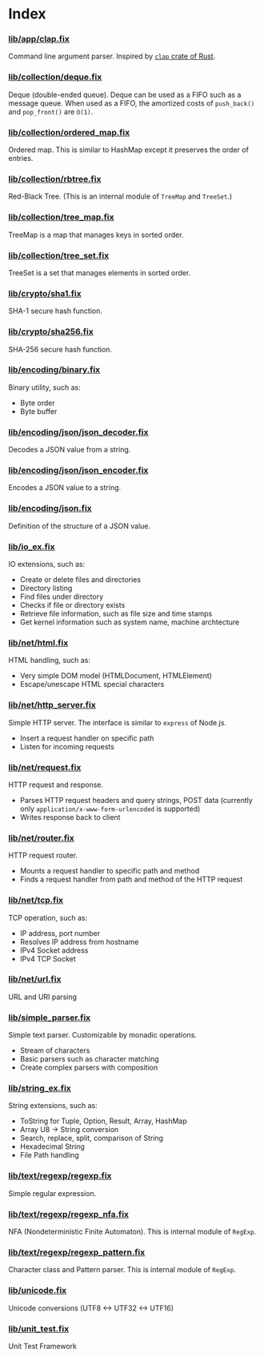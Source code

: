 # Index

### [lib/app/clap.fix](lib/app/clap.md)

Command line argument parser.
Inspired by [`clap` crate of Rust](https://docs.rs/clap/3.2.0/clap/index.html).

### [lib/collection/deque.fix](lib/collection/deque.md)

Deque (double-ended queue).
Deque can be used as a FIFO such as a message queue.
When used as a FIFO, the amortized costs of `push_back()` and
`pop_front()` are `O(1)`.

### [lib/collection/ordered_map.fix](lib/collection/ordered_map.md)

Ordered map.
This is similar to HashMap except it preserves the order of entries.

### [lib/collection/rbtree.fix](lib/collection/rbtree.md)

Red-Black Tree.
(This is an internal module of `TreeMap` and `TreeSet`.)

### [lib/collection/tree_map.fix](lib/collection/tree_map.md)

TreeMap is a map that manages keys in sorted order.

### [lib/collection/tree_set.fix](lib/collection/tree_set.md)

TreeSet is a set that manages elements in sorted order.

### [lib/crypto/sha1.fix](lib/crypto/sha1.md)

SHA-1 secure hash function.

### [lib/crypto/sha256.fix](lib/crypto/sha256.md)

SHA-256 secure hash function.

### [lib/encoding/binary.fix](lib/encoding/binary.md)

Binary utility, such as:
- Byte order
- Byte buffer

### [lib/encoding/json/json_decoder.fix](lib/encoding/json/json_decoder.md)

Decodes a JSON value from a string.

### [lib/encoding/json/json_encoder.fix](lib/encoding/json/json_encoder.md)

Encodes a JSON value to a string.

### [lib/encoding/json.fix](lib/encoding/json.md)

Definition of the structure of a JSON value.

### [lib/io_ex.fix](lib/io_ex.md)

IO extensions, such as:
- Create or delete files and directories
- Directory listing
- Find files under directory
- Checks if file or directory exists
- Retrieve file information, such as file size and time stamps
- Get kernel information such as system name, machine archtecture

### [lib/net/html.fix](lib/net/html.md)

HTML handling, such as:
- Very simple DOM model (HTMLDocument, HTMLElement)
- Escape/unescape HTML special characters

### [lib/net/http_server.fix](lib/net/http_server.md)

Simple HTTP server.
The interface is similar to `express` of Node.js.
- Insert a request handler on specific path
- Listen for incoming requests

### [lib/net/request.fix](lib/net/request.md)

HTTP request and response.
- Parses HTTP request headers and query strings, POST data
(currently only `application/x-www-form-urlencoded` is supported)
- Writes response back to client

### [lib/net/router.fix](lib/net/router.md)

HTTP request router.
- Mounts a request handler to specific path and method
- Finds a request handler from path and method of the HTTP request

### [lib/net/tcp.fix](lib/net/tcp.md)

TCP operation, such as:
- IP address, port number
- Resolves IP address from hostname
- IPv4 Socket address
- IPv4 TCP Socket

### [lib/net/url.fix](lib/net/url.md)

URL and URI parsing

### [lib/simple_parser.fix](lib/simple_parser.md)

Simple text parser. Customizable by monadic operations.
- Stream of characters
- Basic parsers such as character matching
- Create complex parsers with composition

### [lib/string_ex.fix](lib/string_ex.md)

String extensions, such as:
- ToString for Tuple, Option, Result, Array, HashMap
- Array U8 -> String conversion
- Search, replace, split, comparison of String
- Hexadecimal String
- File Path handling

### [lib/text/regexp/regexp.fix](lib/text/regexp/regexp.md)

Simple regular expression.

### [lib/text/regexp/regexp_nfa.fix](lib/text/regexp/regexp_nfa.md)

NFA (Nondeterministic Finite Automaton). This is internal module of `RegExp`.

### [lib/text/regexp/regexp_pattern.fix](lib/text/regexp/regexp_pattern.md)

Character class and Pattern parser. This is internal module of `RegExp`.

### [lib/unicode.fix](lib/unicode.md)

Unicode conversions (UTF8 <-> UTF32 <-> UTF16)

### [lib/unit_test.fix](lib/unit_test.md)

Unit Test Framework

